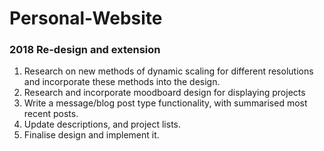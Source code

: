 # Personal-Website

### 2018 Re-design and extension
1. Research on new methods of dynamic scaling for different resolutions and incorporate these methods into the design.
2. Research and incorporate moodboard design for displaying projects
3. Write a message/blog post type functionality, with summarised most recent posts.
4. Update descriptions, and project lists.
5. Finalise design and implement it.

